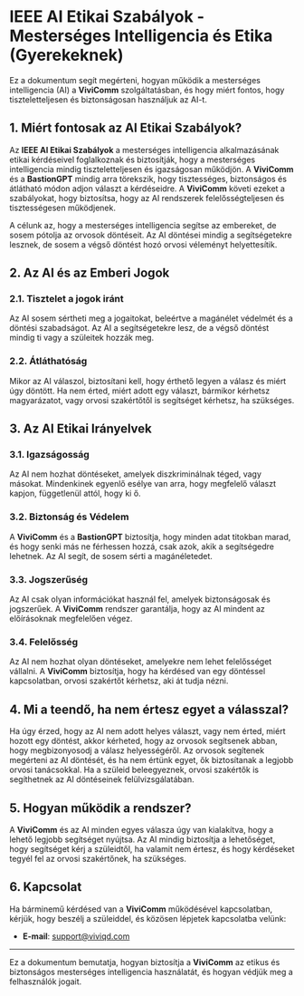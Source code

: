 # IEEE AI Etikai Szabályok - Mesterséges Intelligencia és Etika (Gyerekeknek)

Ez a dokumentum segít megérteni, hogyan működik a mesterséges intelligencia (AI) a **ViviComm** szolgáltatásban, és hogy miért fontos, hogy tiszteletteljesen és biztonságosan használjuk az AI-t.

## 1. Miért fontosak az AI Etikai Szabályok?

Az **IEEE AI Etikai Szabályok** a mesterséges intelligencia alkalmazásának etikai kérdéseivel foglalkoznak és biztosítják, hogy a mesterséges intelligencia mindig tiszteletteljesen és igazságosan működjön. A **ViviComm** és a **BastionGPT** mindig arra törekszik, hogy tisztességes, biztonságos és átlátható módon adjon választ a kérdéseidre. A **ViviComm** követi ezeket a szabályokat, hogy biztosítsa, hogy az AI rendszerek felelősségteljesen és tisztességesen működjenek.

A célunk az, hogy a mesterséges intelligencia segítse az embereket, de sosem pótolja az orvosok döntéseit. Az AI döntései mindig a segítségetekre lesznek, de sosem a végső döntést hozó orvosi véleményt helyettesítik.

## 2. Az AI és az Emberi Jogok

### **2.1. Tisztelet a jogok iránt**

Az AI sosem sértheti meg a jogaitokat, beleértve a magánélet védelmét és a döntési szabadságot. Az AI a segítségetekre lesz, de a végső döntést mindig ti vagy a szüleitek hozzák meg.

### **2.2. Átláthatóság**

Mikor az AI válaszol, biztosítani kell, hogy érthető legyen a válasz és miért úgy döntött. Ha nem érted, miért adott egy választ, bármikor kérhetsz magyarázatot, vagy orvosi szakértőtől is segítséget kérhetsz, ha szükséges.

## 3. Az AI Etikai Irányelvek

### **3.1. Igazságosság**

Az AI nem hozhat döntéseket, amelyek diszkriminálnak téged, vagy másokat. Mindenkinek egyenlő esélye van arra, hogy megfelelő választ kapjon, függetlenül attól, hogy ki ő.

### **3.2. Biztonság és Védelem**

A **ViviComm** és a **BastionGPT** biztosítja, hogy minden adat titokban marad, és hogy senki más ne férhessen hozzá, csak azok, akik a segítségedre lehetnek. Az AI segít, de sosem sérti a magánéletedet.

### **3.3. Jogszerűség**

Az AI csak olyan információkat használ fel, amelyek biztonságosak és jogszerűek. A **ViviComm** rendszer garantálja, hogy az AI mindent az előírásoknak megfelelően végez.

### **3.4. Felelősség**

Az AI nem hozhat olyan döntéseket, amelyekre nem lehet felelősséget vállalni. A **ViviComm** biztosítja, hogy ha kérdésed van egy döntéssel kapcsolatban, orvosi szakértőt kérhetsz, aki át tudja nézni.

## 4. Mi a teendő, ha nem értesz egyet a válasszal?

Ha úgy érzed, hogy az AI nem adott helyes választ, vagy nem érted, miért hozott egy döntést, akkor kérheted, hogy az orvosok segítsenek abban, hogy megbizonyosodj a válasz helyességéről. Az orvosok segítenek megérteni az AI döntését, és ha nem értünk egyet, ők biztosítanak a legjobb orvosi tanácsokkal. Ha a szüleid beleegyeznek, orvosi szakértők is segíthetnek az AI döntéseinek felülvizsgálatában.

## 5. Hogyan működik a rendszer?

A **ViviComm** és az AI minden egyes válasza úgy van kialakítva, hogy a lehető legjobb segítséget nyújtsa. Az AI mindig biztosítja a lehetőséget, hogy segítséget kérj a szüleidtől, ha valamit nem értesz, és hogy kérdéseket tegyél fel az orvosi szakértőnek, ha szükséges.

## 6. Kapcsolat

Ha bárminemű kérdésed van a **ViviComm** működésével kapcsolatban, kérjük, hogy beszélj a szüleiddel, és közösen lépjetek kapcsolatba velünk:

- **E-mail**: [support@viviqd.com](mailto:support@viviqd.com)

--- 

Ez a dokumentum bemutatja, hogyan biztosítja a **ViviComm** az etikus és biztonságos mesterséges intelligencia használatát, és hogyan védjük meg a felhasználók jogait.


